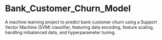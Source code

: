 # Bank_Customer_Churn_Model
A machine learning project to predict bank customer churn using a Support Vector Machine (SVM) classifier, featuring data encoding, feature scaling, handling imbalanced data, and hyperparameter tuning.
